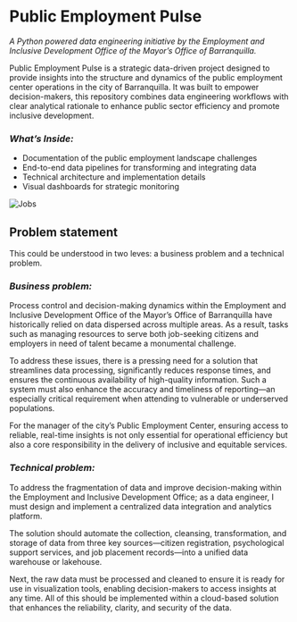 # Public Employment Pulse

*A Python powered data engineering initiative by the Employment and Inclusive Development Office of the Mayor’s Office of Barranquilla.*

Public Employment Pulse is a strategic data-driven project designed to provide insights into the structure and dynamics of the public employment center operations in the city of Barranquilla. It was built to empower decision-makers, this repository combines data engineering workflows with clear analytical rationale to enhance public sector efficiency and promote inclusive development.

### _What’s Inside:_

- Documentation of the public employment landscape challenges
- End-to-end data pipelines for transforming and integrating data
- Technical architecture and implementation details
- Visual dashboards for strategic monitoring

![Jobs]("assets/jobs.jpg")

## Problem statement
This could be understood in two leves: a business problem and a technical problem. 

### _Business problem:_
Process control and decision-making dynamics within the Employment and Inclusive Development Office of the Mayor’s Office of Barranquilla have historically relied on data dispersed across multiple areas. As a result, tasks such as managing resources to serve both job-seeking citizens and employers in need of talent became a monumental challenge.

To address these issues, there is a pressing need for a solution that streamlines data processing, significantly reduces response times, and ensures the continuous availability of high-quality information. Such a system must also enhance the accuracy and timeliness of reporting—an especially critical requirement when attending to vulnerable or underserved populations.

For the manager of the city’s Public Employment Center, ensuring access to reliable, real-time insights is not only essential for operational efficiency but also a core responsibility in the delivery of inclusive and equitable services.

### _Technical problem:_

To address the fragmentation of data and improve decision-making within the Employment and Inclusive Development Office; as a data engineer, I must design and implement a centralized data integration and analytics platform.

The solution should automate the collection, cleansing, transformation, and storage of data from three key sources—citizen registration, psychological support services, and job placement records—into a unified data warehouse or lakehouse.

Next, the raw data must be processed and cleaned to ensure it is ready for use in visualization tools, enabling decision-makers to access insights at any time. All of this should be implemented within a cloud-based solution that enhances the reliability, clarity, and security of the data.